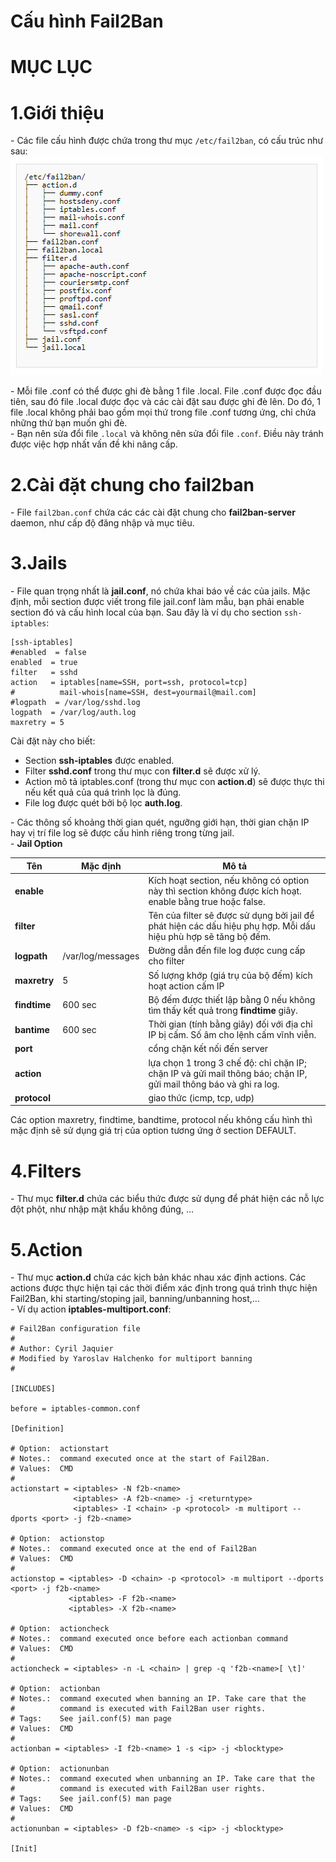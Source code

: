 # Cấu hình Fail2Ban

# MỤC LỤC

# 1.Giới thiệu
\- Các file cấu hình được chứa trong thư mục `/etc/fail2ban`, có cấu trúc như sau:  
<img src="../images/cau-hinh-1.png" />

\- Mỗi file .conf có thể được ghi đè bằng 1 file .local. File .conf được đọc đầu tiên, sau đó file .local được đọc và các cài đặt sau được ghi đè lên. Do đó, 1 file .local không phải bao gồm mọi thứ trong file .conf tương ứng, chỉ chứa những thứ bạn muốn ghi đè.  
\- Bạn nên sửa đổi file `.local` và không nên sửa đổi file `.conf`. Điều này tránh được việc hợp nhất vấn đề khi nâng cấp.  

# 2.Cài đặt chung cho fail2ban
\- File `fail2ban.conf` chứa các các cài đặt chung cho **fail2ban-server** daemon, như cấp độ đăng nhập và mục tiêu.  

# 3.Jails
\- File quan trọng nhất là **jail.conf**, nó chứa khai báo về các của jails. Mặc định, mỗi section được viết trong file jail.conf làm mẫu, bạn phải enable section đó và cấu hình local của bạn. Sau đây là ví dụ cho section `ssh-iptables`:  
```
[ssh-iptables]
#enabled  = false
enabled  = true
filter   = sshd
action   = iptables[name=SSH, port=ssh, protocol=tcp]
#          mail-whois[name=SSH, dest=yourmail@mail.com]
#logpath  = /var/log/sshd.log
logpath  = /var/log/auth.log
maxretry = 5
```

Cài đặt này cho biết:  
- Section **ssh-iptables** được enabled.
- Filter **sshd.conf** trong thư mục con **filter.d** sẽ được xử lý.
- Action mô tả iptables.conf (trong thư mục con **action.d**) sẽ được thực thi nếu kết quả của quá trình lọc là đúng.
- File log được quét bởi bộ lọc **auth.log**.

\- Các thông số khoảng thời gian quét, ngưỡng giới hạn, thời gian chặn IP hay vị trí file log sẽ được cấu hình riêng trong từng jail.  
\- **Jail Option**  

|Tên|Mặc định|Mô tả|
|---|---|---|
|**enable**||Kích hoạt section, nếu không có option này thì section không được kích hoạt. enable bằng true hoặc false.|
|**filter**||Tên của filter sẽ được sử dụng bởi jail để phát hiện các dấu hiệu phụ hợp. Mỗi dấu hiệu phù hợp sẽ tăng bộ đếm.|
|**logpath**|/var/log/messages|Đường dẫn đến file log được cung cấp cho filter|
|**maxretry**|5|Số lượng khớp (giá trụ của bộ đếm) kích hoạt action cấm IP|
|**findtime**|600 sec|Bộ đếm được thiết lập bằng 0 nếu không tìm thấy kết quả trong **findtime** giây.|
|**bantime**|600 sec|Thời gian (tính bằng giây) đối với địa chỉ IP bị cấm. Số âm cho lệnh cấm vĩnh viễn.|
|**port**||cổng chặn kết nối đến server|
|**action**||lựa chọn 1 trong 3 chế độ: chỉ chặn IP; chặn IP và gửi mail thông báo; chặn IP, gửi mail thông báo và ghi ra log.|
|**protocol**||giao thức (icmp, tcp, udp)|

Các option maxretry, findtime, bandtime, protocol nếu không cấu hình thì mặc định sẽ sử dụng giá trị của option tương ứng ở section DEFAULT.

# 4.Filters
\- Thư mục **filter.d** chứa các biểu thức được sử dụng để phát hiện các nỗ lực đột phột, như nhập mật khẩu không đúng, …  
# 5.Action
\- Thư mục **action.d** chứa các kịch bản khác nhau xác định actions. Các actions được thực hiện tại các thời điểm xác định trong quá trình thực hiện Fail2Ban, khi starting/stoping jail, banning/unbanning host,…  
\- Ví dụ action **iptables-multiport.conf**:  
```
# Fail2Ban configuration file
#
# Author: Cyril Jaquier
# Modified by Yaroslav Halchenko for multiport banning
#

[INCLUDES]

before = iptables-common.conf

[Definition]

# Option:  actionstart
# Notes.:  command executed once at the start of Fail2Ban.
# Values:  CMD
#
actionstart = <iptables> -N f2b-<name>
              <iptables> -A f2b-<name> -j <returntype>
              <iptables> -I <chain> -p <protocol> -m multiport --dports <port> -j f2b-<name>

# Option:  actionstop
# Notes.:  command executed once at the end of Fail2Ban
# Values:  CMD
#
actionstop = <iptables> -D <chain> -p <protocol> -m multiport --dports <port> -j f2b-<name>
             <iptables> -F f2b-<name>
             <iptables> -X f2b-<name>

# Option:  actioncheck
# Notes.:  command executed once before each actionban command
# Values:  CMD
#
actioncheck = <iptables> -n -L <chain> | grep -q 'f2b-<name>[ \t]'

# Option:  actionban
# Notes.:  command executed when banning an IP. Take care that the
#          command is executed with Fail2Ban user rights.
# Tags:    See jail.conf(5) man page
# Values:  CMD
#
actionban = <iptables> -I f2b-<name> 1 -s <ip> -j <blocktype>

# Option:  actionunban
# Notes.:  command executed when unbanning an IP. Take care that the
#          command is executed with Fail2Ban user rights.
# Tags:    See jail.conf(5) man page
# Values:  CMD
#
actionunban = <iptables> -D f2b-<name> -s <ip> -j <blocktype>

[Init]
```










